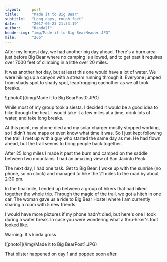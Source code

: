 ```yaml
---
layout:     post
title:      "Made it to Big Bear"
subtitle:   "Long days, rough feet"
date:       "2017-05-23 21:53:19"
author:     "Randall"
header-img: "img/Made-it-to-Big-BearHeader.JPG"
mile:       "266"
---
```

After my longest day, we had another big day ahead. There's a burn area just before Big Bear where no camping is allowed, and to get past it requires over 7000 feet of climbing in a little over 20 miles.

It was another hot day, but at least this one would have a lot of water. We were hiking up a canyon with a stream running through it. Everyone jumped from shady spot to shady spot, leapfrogging eachother as we all took breaks.

![photo0](/img/Made it to Big BearPost0.JPG)

While most of my group took a siesta. I decided it would be a good idea to hike through the heat. I would take it a few miles at a time, drink lots of water, and take long breaks.

At this point, my phone died and my solar charger mostly stopped working, so I didn't have maps or even know what time it was. So I just kept following the trail. I met up with a guy who started the same day as me. He had flown ahead, but the trail seems to bring people back together.

After 25 long miles I made it past the burn and camped on the saddle between two mountains. I had an amazing view of San Jacinto Peak.

The next day, I had one task. Get to Big Bear. I woke up with the sunrise (no phone, so no clock) and managed to hike the 21 miles to the road by about 2:30 pm.

In the final mile, I    ended up between a group of hikers that had hiked together the whole trip. Through the magic of the trail, we got a hitch in one car. The woman gave us a ride to Big Bear Hostel where I am currently sharing a room with 5 new friends. 

I would have more pictures if my phone hadn't died, but here's one I took during a water break. In case you were wondering what a thru-hiker's foot looked like.

Warning: It's kinda gross






![photo1](/img/Made it to Big BearPost1.JPG)

That blister happened on day 1 and popped soon after.
